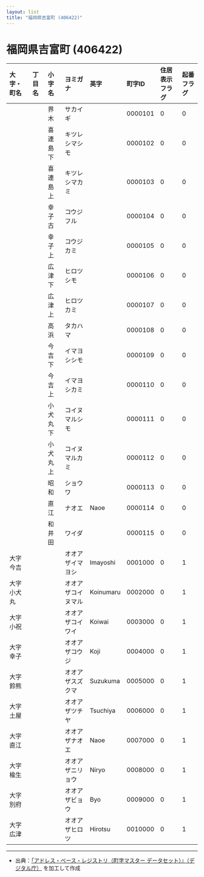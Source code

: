 ```yaml
---
layout: list
title: "福岡県吉富町 (406422)"
---
```


# 福岡県吉富町 (406422)

| 大字・町名 | 丁目名 | 小字名 | ヨミガナ | 英字 | 町字ID | 住居表示フラグ | 起番フラグ |
|:---|:---|:---|:---|:---|:---|:---|:---|
|  |  | 界木 | サカイギ |  | 0000101 | 0 | 0 |
|  |  | 喜連島下 | キツレシマシモ |  | 0000102 | 0 | 0 |
|  |  | 喜連島上 | キツレシマカミ |  | 0000103 | 0 | 0 |
|  |  | 幸子古 | コウジフル |  | 0000104 | 0 | 0 |
|  |  | 幸子上 | コウジカミ |  | 0000105 | 0 | 0 |
|  |  | 広津下 | ヒロツシモ |  | 0000106 | 0 | 0 |
|  |  | 広津上 | ヒロツカミ |  | 0000107 | 0 | 0 |
|  |  | 高浜 | タカハマ |  | 0000108 | 0 | 0 |
|  |  | 今吉下 | イマヨシシモ |  | 0000109 | 0 | 0 |
|  |  | 今吉上 | イマヨシカミ |  | 0000110 | 0 | 0 |
|  |  | 小犬丸下 | コイヌマルシモ |  | 0000111 | 0 | 0 |
|  |  | 小犬丸上 | コイヌマルカミ |  | 0000112 | 0 | 0 |
|  |  | 昭和 | ショウワ |  | 0000113 | 0 | 0 |
|  |  | 直江 | ナオエ | Naoe | 0000114 | 0 | 0 |
|  |  | 和井田 | ワイダ |  | 0000115 | 0 | 0 |
| 大字今吉 |  |  | オオアザイマヨシ | Imayoshi | 0001000 | 0 | 1 |
| 大字小犬丸 |  |  | オオアザコイヌマル | Koinumaru | 0002000 | 0 | 1 |
| 大字小祝 |  |  | オオアザコイワイ | Koiwai | 0003000 | 0 | 1 |
| 大字幸子 |  |  | オオアザコウジ | Koji | 0004000 | 0 | 1 |
| 大字鈴熊 |  |  | オオアザスズクマ | Suzukuma | 0005000 | 0 | 1 |
| 大字土屋 |  |  | オオアザツチヤ | Tsuchiya | 0006000 | 0 | 1 |
| 大字直江 |  |  | オオアザナオエ | Naoe | 0007000 | 0 | 1 |
| 大字楡生 |  |  | オオアザニリョウ | Niryo | 0008000 | 0 | 1 |
| 大字別府 |  |  | オオアザビョウ | Byo | 0009000 | 0 | 1 |
| 大字広津 |  |  | オオアザヒロツ | Hirotsu | 0010000 | 0 | 1 |

---

- 出典：[「アドレス・ベース・レジストリ（町字マスター データセット）』（デジタル庁）](https://www.digital.go.jp/policies/base_registry_address/) を加工して作成